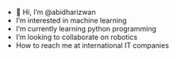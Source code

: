 - 👋 Hi, I’m @abidharizwan
- I’m interested in machine learning
- I’m currently learning python programming
- I’m looking to collaborate on robotics
- How to reach me at international IT companies

<!---
abidharizwan/abidharizwan is a ✨ special ✨ repository because its `README.md` (this file) appears on your GitHub profile.
You can click the Preview link to take a look at your changes.
--->
